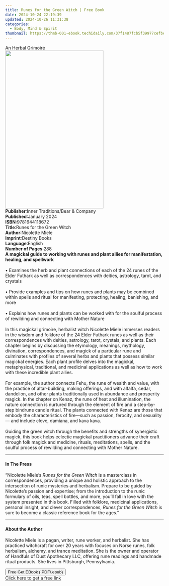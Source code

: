 ```yaml
---
title: Runes for the Green Witch | Free Book
date: 2024-10-24 22:19:39
updated: 2024-10-26 11:31:38
categories:
  - Body, Mind & Spirit
thumbnail: https://thmb-001-ebook.techidaily.com/37f1487fcb5f39977cefbe0294e2f15bda6b5a9c1874509c82c4dfd3eb192e40.jpg
---
```

<main id="book-container">
  <div class="flex flex-col">
    <div class="book-brief flex-1 py-6 px-4 sm:p-6 md:py-10 md:px-8">
      <!-- brief-->
      <div class="book-brief-main">An Herbal Grimoire</div>
    </div>
    <div
      class="book-meta-info flex-1 grid gap-4 col-start-1 col-end-3 row-start-1 sm:mb-6 sm:grid-cols-4 lg:gap-6 lg:col-start-2 lg:row-end-6 lg:row-span-6 lg:mb-0"
    >
      <div
        class="book-meta-info-left place-content-center mt-4 p-4 text-sm leading-6 col-start-2 col-span-2 dark:text-slate-400"
      >
        <img
          class="w-full h-500 object-cover rounded-lg sm:h-255 sm:col-span-2 lg:col-span-full"
          src="https://img-001-ebook.techidaily.com/b8da8cf1fba70ff84bf6426c8c3ce1c67ee58c647405dc1357561f247d7ecae2.jpg"
          alt=""
          width="312"
          height="500"
        />
      </div>
      <div
        class="book-meta-info-right mt-2 col-start-1 row-start-2 col-span-3 self-center"
      >
        <!-- meta data  -->
        <div class="flex flex-col px-4 md:px-8">
          <div class="flex-1">
            <strong>Publisher</strong>:<span class="px-2"
              >Inner Traditions/Bear &amp; Company</span
            >
          </div>
          <div class="flex-1">
            <strong>Published</strong>:<span class="px-2">January 2024</span>
          </div>
          <div class="flex-1">
            <strong>ISBN</strong>:<span class="px-2">9781644118672</span>
          </div>
          <div class="flex-1">
            <strong>Title</strong>:<span class="px-2"
              >Runes for the Green Witch</span
            >
          </div>
          <div class="flex-1">
            <strong>Author</strong>:<span class="px-2">Nicolette Miele</span>
          </div>
          <div class="flex-1">
            <strong>Imprint</strong>:<span class="px-2">Destiny Books</span>
          </div>
          <div class="flex-1">
            <strong>Language</strong>:<span class="px-2">English</span>
          </div>
          <div class="flex-1">
            <strong>Number of Pages</strong>:<span class="px-2">288</span>
          </div>
        </div>
      </div>
    </div>
    <div class="book-description flex-1 py-6 px-4 sm:p-6 md:py-10 md:px-8">
      <div class="book-description-main">
        <div accordion-content="" id="description">
          <b
            >A magickal guide to working with runes and plant allies for
            manifestation, healing, and spellwork</b
          ><br /><br />• Examines the herb and plant connections of each of the
          24 runes of the Elder Futhark as well as correspondences with deities,
          astrology, tarot, and crystals<br /><br />• Provide examples and tips
          on how runes and plants may be combined within spells and ritual for
          manifesting, protecting, healing, banishing, and more<br /><br />•
          Explains how runes and plants can be worked with for the soulful
          process of rewilding and connecting with Mother Nature<br /><br />In
          this magickal grimoire, herbalist witch Nicolette Miele immerses
          readers in the wisdom and folklore of the 24 Elder Futhark runes as
          well as their correspondences with deities, astrology, tarot,
          crystals, and plants. Each chapter begins by discussing the etymology,
          meanings, mythology, divination, correspondences, and magick of a
          particular rune and culminates with profiles of several herbs and
          plants that possess similar magickal energies. Each plant profile
          delves into the magickal, metaphysical, traditional, and medicinal
          applications as well as how to work with these incredible plant
          allies.<br /><br />For example, the author connects Fehu, the rune of
          wealth and value, with the practice of altar-building, making
          offerings, and with alfalfa, cedar, dandelion, and other plants
          traditionally used in abundance and prosperity magick. In the chapter
          on Kenaz, the rune of heat and illumination, the nature connection is
          nurtured through the element of fire and a step-by-step bindrune
          candle ritual. The plants connected with Kenaz are those that embody
          the characteristics of fire—such as passion, ferocity, and sexuality—
          and include clove, damiana, and kava kava. <br /><br />Guiding the
          green witch through the benefits and strengths of synergistic magick,
          this book helps eclectic magickal practitioners advance their craft
          through folk magick and medicine, rituals, meditations, spells, and
          the soulful process of rewilding and connecting with Mother Nature.
        </div>
        <div class="accordion-fader"></div>
      </div>
    </div>
    <div class="book-excerpts flex-1 py-6 px-4 sm:p-6 md:py-10 md:px-8">
      <!-- excerpts-->
      <div class="book-excerpts-main">
        <hr />
        <h4 class="placeholder placeholder-heading">
          <span>In The Press</span>
        </h4>
        <p>
          “Nicolette Miele’s<i> Runes for the Green Witch</i> is a masterclass
          in correspondences, providing a unique and holistic approach to the
          intersection of runic mysteries and herbalism. Prepare to be guided by
          Nicolette’s passion and expertise; from the introduction to the runic
          formulary of oils, teas, spell bottles, and more, you’ll fall in love
          with the system presented in this book. Filled with folklore,
          medicinal applications, personal insight, and clever
          correspondences,<i> Runes for the Green Witch</i> is sure to become a
          classic reference book for the ages.”
        </p>
      </div>
    </div>
    <div class="book-about-author flex-1 py-6 px-4 sm:p-6 md:py-10 md:px-8">
      <!-- about author-->
      <div class="book-main-author-main">
        <hr />
        <h4 class="placeholder placeholder-heading">
          <span>About the Author</span>
        </h4>
        <p>
          Nicolette Miele is a pagan, writer, rune worker, and herbalist. She
          has practiced witchcraft for over 20 years with focuses on Norse
          runes, folk herbalism, alchemy, and trance meditation. She is the
          owner and operator of Handfuls of Dust Apothecary LLC, offering rune
          readings and handmade ritual products. She lives in Pittsburgh,
          Pennsylvania.
        </p>
      </div>
    </div>
    <div class="book-free-get flex-1 py-6 px-4 sm:p-6 md:py-10 md:px-8">
      <button
        id="btn-free-get"
        class="bg-blue-500 hover:bg-blue-700 text-white font-bold py-2 px-4 rounded"
      >
        Free Get EBook (.PDF/.epub)
      </button>
      <div id="countdown-display" class="px-2 text-lg mt-2"></div>
      <a
        id="free-link"
        class="hidden bg-blue-500 hover:bg-blue-700 text-white font-bold py-2 px-4 rounded"
        href="https://www.ebooks.com/en-us/book/210816454/runes-for-the-green-witch/nicolette-miele/"
        target="_blank"
        >Click here to get a free link</a
      >
    </div>
    <script>
      let countdownTime = 0;
      let countdownInterval = null;
      document
        .getElementById('btn-free-get')
        .addEventListener('click', startCountdown);
      function startCountdown() {
        countdownTime = new Date().getTime() + 60000 * 3;
        countdownInterval = setInterval(updateCountdown, 1000);
        document.getElementById('btn-free-get').disabled = true;
        document
          .getElementById('btn-free-get')
          .classList.add('bg-gray-500', 'cursor-not-allowed');
      }
      function updateCountdown() {
        let currentTime = new Date().getTime();
        let timeLeft = countdownTime - currentTime;
        let secondsLeft = Math.floor(timeLeft / 1000);
        document.getElementById('countdown-display').innerHTML =
          `Remaining time: ${secondsLeft} seconds.`;
        if (secondsLeft <= 0) {
          clearInterval(countdownInterval);
          document.getElementById('btn-free-get').classList.add('hidden');
          document.getElementById('free-link').classList.remove('hidden');
          document.getElementById('countdown-display').innerHTML = '';
        }
      }
    </script>
  </div>
</main>
